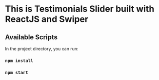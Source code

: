 # This is Testimonials Slider built with ReactJS and Swiper

## Available Scripts

In the project directory, you can run:

### `npm install`

### `npm start`
